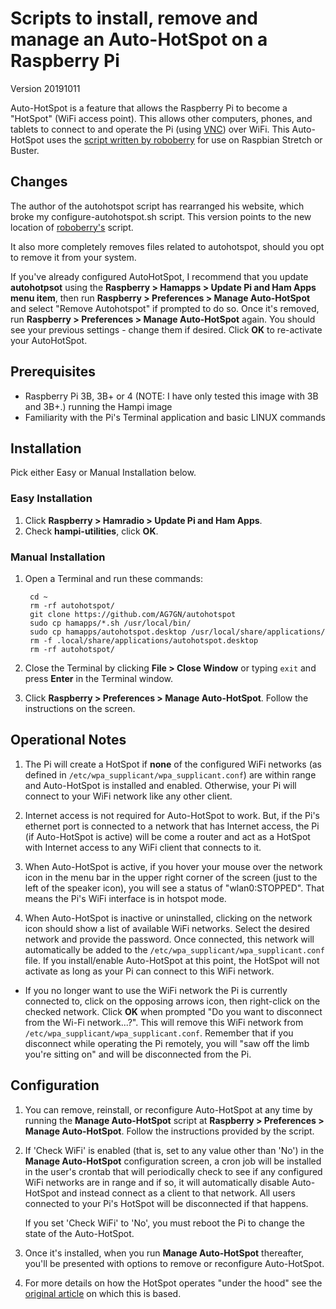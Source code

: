 # Scripts to install, remove and manage an Auto-HotSpot on a Raspberry Pi

Version 20191011

Auto-HotSpot is a feature that allows the Raspberry Pi to become a "HotSpot" (WiFi access point).  This allows other computers, phones, and tablets to connect to and operate the Pi (using [VNC](https://www.raspberrypi.org/documentation/remote-access/vnc/)) over WiFi.  This Auto-HotSpot uses the [script written by roboberry](https://www.raspberryconnect.com/projects/65-raspberrypi-hotspot-accesspoints/157-raspberry-pi-auto-wifi-hotspot-switch-internet) for use on Raspbian Stretch or Buster.

## Changes

The author of the autohotspot script has rearranged his website, which broke my configure-autohotspot.sh script.  This version points to the new location of [roboberry's](https://www.raspberryconnect.com/projects/65-raspberrypi-hotspot-accesspoints/157-raspberry-pi-auto-wifi-hotspot-switch-internet) script.

It also more completely removes files related to autohotspot, should you opt to remove it from your system.

If you've already configured AutoHotSpot, I recommend that you update __autohotpsot__ using the __Raspberry > Hamapps > Update Pi and Ham Apps menu item__, then run __Raspberry > Preferences > Manage Auto-HotSpot__ and select "Remove Autohotspot" if prompted to do so.  Once it's removed, run __Raspberry > Preferences > Manage Auto-HotSpot__ again.  You should see your previous settings - change them if desired.  Click __OK__ to re-activate your AutoHotSpot. 

## Prerequisites

- Raspberry Pi 3B, 3B+ or 4 (NOTE: I have only tested this image with 3B and 3B+.) running the Hampi image
- Familiarity with the Pi's Terminal application and basic LINUX commands

## Installation 

Pick either Easy or Manual Installation below.

### Easy Installation

1. Click __Raspberry > Hamradio > Update Pi and Ham Apps__.
1. Check __hampi-utilities__, click __OK__.

### Manual Installation

1. Open a Terminal and run these commands:

		cd ~
		rm -rf autohotspot/ 
		git clone https://github.com/AG7GN/autohotspot  
		sudo cp hamapps/*.sh /usr/local/bin/
		sudo cp hamapps/autohotspot.desktop /usr/local/share/applications/
		rm -f .local/share/applications/autohotspot.desktop
		rm -rf autohotspot/
         
1. Close the Terminal by clicking __File > Close Window__ or typing `exit` and press __Enter__ in the Terminal window.

1. Click __Raspberry > Preferences > Manage Auto-HotSpot__.  Follow the instructions on the screen.
   
## Operational Notes

1.  The Pi will create a HotSpot if __none__ of the configured WiFi networks (as defined in `/etc/wpa_supplicant/wpa_supplicant.conf`) are within range and Auto-HotSpot is installed and enabled.  Otherwise, your Pi will connect to your WiFi network like any other client.

1. Internet access is not required for Auto-HotSpot to work.  But, if the Pi's ethernet port is connected to a network that has Internet access, the Pi (if Auto-HotSpot is active) will be come a router and act as a HotSpot with Internet access to any WiFi client that connects to it.

1. When Auto-HotSpot is active, if you hover your mouse over the network icon in the menu bar in the upper right corner of the screen (just to the left of the speaker icon), you will see a status of "wlan0:STOPPED".  That means the Pi's WiFi interface is in hotspot mode.

1. When Auto-HotSpot is inactive or uninstalled, clicking on the network icon should show a list of available WiFi networks.  Select the desired network and provide the password.  Once connected, this network will automatically be added to the `/etc/wpa_supplicant/wpa_supplicant.conf` file.  If you install/enable Auto-HotSpot at this point, the HotSpot will not activate as long as your Pi can connect to this WiFi network.

- If you no longer want to use the WiFi network the Pi is currently connected to, click on the opposing arrows icon, then right-click on the checked network.  Click __OK__ when prompted "Do you want to disconnect from the Wi-Fi network...?".  This will remove this WiFi network from `/etc/wpa_supplicant/wpa_supplicant.conf`.  Remember that if you disconnect while operating the Pi remotely, you will "saw off the limb you're sitting on" and will be disconnected from the Pi.

## Configuration

1. You can remove, reinstall, or reconfigure Auto-HotSpot at any time by running the __Manage Auto-HotSpot__ script at __Raspberry > Preferences > Manage Auto-HotSpot__.  Follow the instructions provided by the script.

1. If 'Check WiFi' is enabled (that is, set to any value other than 'No') in the __Manage Auto-HotSpot__ configuration screen, a cron job will be installed in the user's crontab that will periodically check to see if any configured WiFi networks are in range and if so, it will automatically disable Auto-HotSpot and instead connect as a client to that network.  All users connected to your Pi's HotSpot will be disconnected if that happens.

	If you set 'Check WiFi' to 'No', you must reboot the Pi to change the state of the Auto-HotSpot.

1. Once it's installed, when you run __Manage Auto-HotSpot__ thereafter, you'll be presented with options to remove or reconfigure Auto-HotSpot.

1. For more details on how the HotSpot operates "under the hood" see the [original article](http://www.raspberryconnect.com/network/item/330-raspberry-pi-auto-wifi-hotspot-switch-internet) on which this is based.
